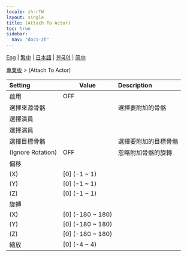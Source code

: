 ```yaml
---
locale: zh-rTW
layout: single
title: (Attach To Actor)
toc: true
sidebar:
  nav: "docs-zh"
---
```

[Eng](/dancexr/menu/2025.4/actor/attach_to_actor) | [繁中](/tw/dancexr/menu/2025.4/actor/attach_to_actor) | [日本語](/jp/dancexr/menu/2025.4/actor/attach_to_actor) | [한국어](/kr/dancexr/menu/2025.4/actor/attach_to_actor) | [简中](/zh/dancexr/menu/2025.4/actor/attach_to_actor)

[專業版](../menu#專業版) > (Attach To Actor)



| Setting | Value | Description |
| :--- | --- | :--- |
| 啟用 | OFF | 
| 選擇來源骨骼 || 選擇要附加的骨骼
| 選擇演員 || 
| 選擇演員 |  |  |
| 選擇目標骨骼 || 選擇要附加的目標骨骼
| (Ignore Rotation) | OFF | 忽略附加骨骼的旋轉
| 偏移 || 
| (X) | [0] (-1 ~ 1) | 
| (Y) | [0] (-1 ~ 1) | 
| (Z) | [0] (-1 ~ 1) | 
| 旋轉 || 
| (X) | [0] (-180 ~ 180) | 
| (Y) | [0] (-180 ~ 180) | 
| (Z) | [0] (-180 ~ 180) | 
| 縮放 | [0] (-4 ~ 4) | 
